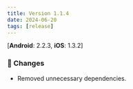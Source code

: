 ```yaml
---
title: Version 1.1.4
date: 2024-06-20
tags: [release]
---
```

[**Android**: 2.2.3, **iOS**: 1.3.2]
### 🔄 Changes
* Removed unnecessary dependencies.
